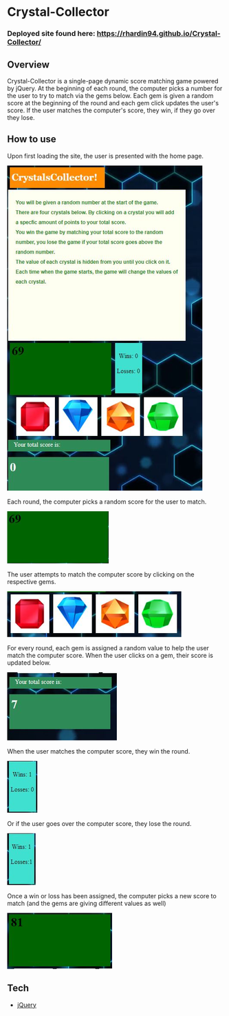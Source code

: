 # Crystal-Collector
### Deployed site found here: https://rhardin94.github.io/Crystal-Collector/
## Overview
Crystal-Collector is a single-page dynamic score matching game powered by jQuery. At the beginning of each round, the computer picks a number for the user to try to match via the gems below. Each gem is given a random score at the beginning of the round and each gem click updates the user's score. If the user matches the computer's score, they win, if they go over they lose.

## How to use

Upon first loading the site, the user is presented with the home page.

![home page](/assets/screenshots/home.jpg)

Each round, the computer picks a random score for the user to match.

![computer score](/assets/screenshots/goal.jpg)

The user attempts to match the computer score by clicking on the respective gems.

![game gems](/assets/screenshots/gems.jpg)

For every round, each gem is assigned a random value to help the user match the computer score.
When the user clicks on a gem, their score is updated below.

![user score](/assets/screenshots/score.jpg)

When the user matches the computer score, they win the round.

![wins: 1](/assets/screenshots/win.jpg)

Or if the user goes over the computer score, they lose the round.

![loss: 1](/assets/screenshots/loss.jpg)

Once a win or loss has been assigned, the computer picks a new score to match (and the gems are giving different values as well)

![new computer score](/assets/screenshots/new.jpg)

## Tech
* [jQuery](https://jquery.com/)
